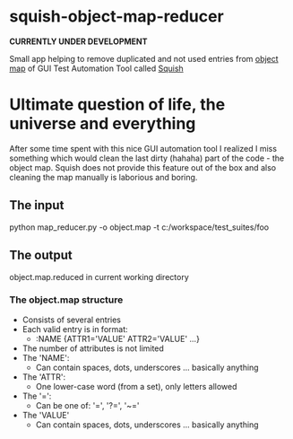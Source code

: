# squish-object-map-reducer

**CURRENTLY UNDER DEVELOPMENT**

Small app helping to remove duplicated and not used entries from [object map](https://doc.froglogic.com/squish/latest/rg-objectmap.html)
of GUI Test Automation Tool called [Squish](https://www.froglogic.com/)

# Ultimate question of life, the universe and everything
After some time spent with this nice GUI automation tool I realized I miss something which would clean the last dirty 
(hahaha) part of the code - the object map. Squish does not provide this feature out of the box and also cleaning the map 
manually is laborious and boring.  

## The input
python map_reducer.py -o object.map -t c:/workspace/test_suites/foo

## The output
object.map.reduced in current working directory

### The object.map structure
- Consists of several entries
- Each valid entry is in format:
  -  :NAME {ATTR1='VALUE' ATTR2='VALUE' ...}
- The number of attributes is not limited
- The 'NAME':
  - Can contain spaces, dots, underscores ... basically anything
- The 'ATTR':
  - One lower-case word (from a set), only letters allowed
- The '=':
  - Can be one of: '=', '?=', '~='
- The 'VALUE'
  - Can contain spaces, dots, underscores ... basically anything